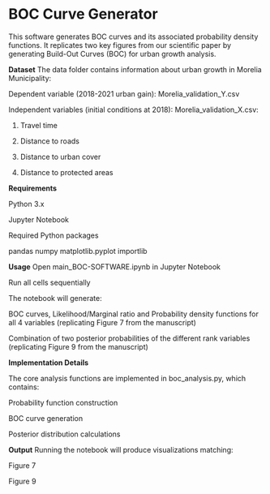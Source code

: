 # BOC Curve Generator

This software generates BOC curves and its associated probability density functions.
It replicates two key figures from our scientific paper by generating Build-Out Curves (BOC) for urban growth analysis.

**Dataset**
The data folder contains information about urban growth in Morelia Municipality:

Dependent variable (2018-2021 urban gain): Morelia_validation_Y.csv

Independent variables (initial conditions at 2018): Morelia_validation_X.csv:

1. Travel time

2. Distance to roads

3. Distance to urban cover

4. Distance to protected areas

**Requirements**

Python 3.x

Jupyter Notebook

Required Python packages

pandas
numpy
matplotlib.pyplot
importlib


**Usage**
Open main_BOC-SOFTWARE.ipynb in Jupyter Notebook

Run all cells sequentially

The notebook will generate:

BOC curves, Likelihood/Marginal ratio and Probability density functions for all 4 variables (replicating Figure 7 from the manuscript)

Combination of two posterior probabilities of the different rank variables (replicating Figure 9 from the manuscript)

**Implementation Details**

The core analysis functions are implemented in boc_analysis.py, which contains:

Probability function construction

BOC curve generation

Posterior distribution calculations

**Output**
Running the notebook will produce visualizations matching:

Figure 7 

Figure 9 
